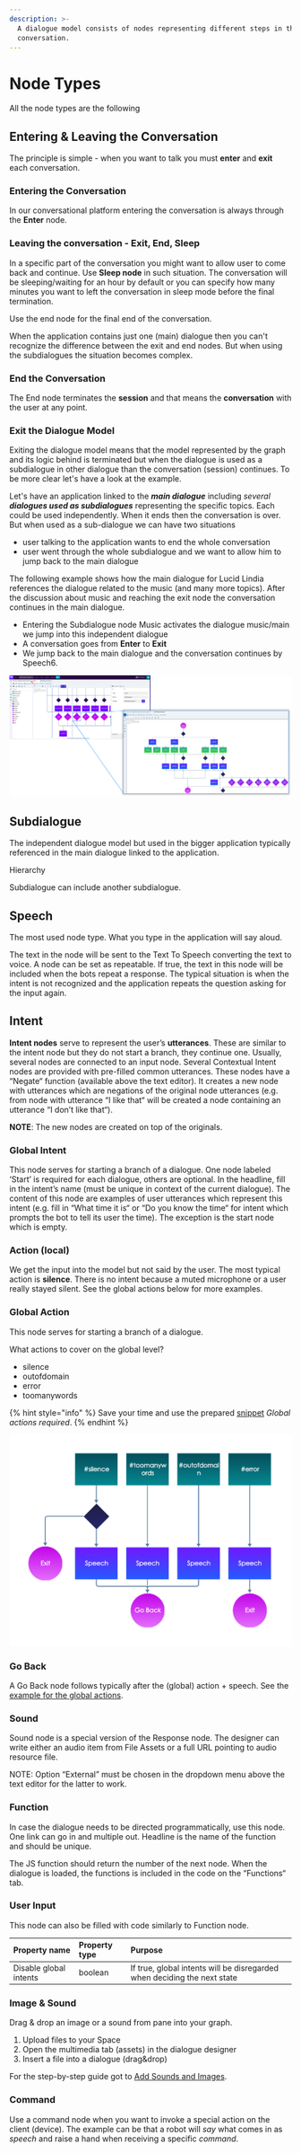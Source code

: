```yaml
---
description: >-
  A dialogue model consists of nodes representing different steps in the
  conversation.
---
```


# Node Types

All the node types are the following

## Entering & Leaving the Conversation

The principle is simple - when you want to talk you must **enter** and **exit** each conversation. 

### Entering the Conversation

In our conversational platform entering the conversation is always through the **Enter** node. 

### Leaving the conversation - Exit, End, Sleep

In a specific part of the conversation you might want to allow user to come back and continue. Use **Sleep node** in such situation. The conversation will be sleeping/waiting for an hour by default or you can specify how many minutes you want to left the conversation in sleep mode before the final termination.

Use the end node for the final end of the conversation. 

When the application contains just one \(main\) dialogue then you can't recognize the difference between the exit and end nodes. But when using the subdialogues the situation becomes complex.

### End the Conversation

The End node terminates the **session** and that means the **conversation** with the user at any point.

### Exit the Dialogue Model

Exiting the dialogue model means that the model represented by the graph and its logic behind is terminated but when the dialogue is used as a subdialogue in other dialogue than the conversation \(session\) continues. To be more clear let's have a look at the example.

Let's have an application linked to the _**main dialogue**_ including _several **dialogues used as subdialogues**_ representing the specific topics. Each could be used independently. When it ends then the conversation is over. But when used as a sub-dialogue we can have two situations

* user talking to the application wants to end the whole conversation
* user went through the whole subdialogue and we want to allow him to jump back to the main dialogue

The following example shows how the main dialogue for Lucid Lindia references the dialogue related to the music \(and many more topics\). After the discussion about music and reaching the exit node the conversation continues in the main dialogue.

* Entering the Subdialogue node Music activates the dialogue music/main we jump into this independent dialogue
* A conversation goes from **Enter** to **Exit**
* We jump back to the main dialogue and the conversation continues by Speech6.

![](../../../.gitbook/assets/subdialogue-nodes-4.png)

## Subdialogue

The independent dialogue model but used in the bigger application typically referenced in the main dialogue linked to the application. 

Hierarchy

Subdialogue can include another subdialogue.



## Speech 

The most used node type. What you type in the application will say aloud.

The text in the node will be sent to the Text To Speech converting the text to voice. A node can be set as repeatable. If true, the text in this node will be included when the bots repeat a response. The typical situation is when the intent is not recognized and the application repeats the question asking for the input again.

## Intent

**Intent nodes** serve to represent the user’s **utterances**. These are similar to the intent node but they do not start a branch, they continue one. Usually, several nodes are connected to an input node. Several Contextual Intent nodes are provided with pre-filled common utterances. These nodes have a “Negate“ function \(available above the text editor\). It creates a new node with utterances which are negations of the original node utterances \(e.g. from node with utterance “I like that“ will be created a node containing an utterance “I don’t like that“\).

**NOTE**: The new nodes are created on top of the originals.

### Global Intent <a id="global-intent"></a>

This node serves for starting a branch of a dialogue. One node labeled ‘Start’ is required for each dialogue, others are optional. In the headline, fill in the intent’s name \(must be unique in context of the current dialogue\). The content of this node are examples of user utterances which represent this intent \(e.g. fill in “What time it is“ or “Do you know the time“ for intent which prompts the bot to tell its user the time\). The exception is the start node which is empty.

### Action \(local\) <a id="action-(local)"></a>

We get the input into the model but not said by the user. The most typical action is **silence**. There is no intent because a muted microphone or a user really stayed silent. See the global actions below for more examples.

### Global Action <a id="global-action"></a>

This node serves for starting a branch of a dialogue. 

What actions to cover on the global level?

* silence
* outofdomain
* error
* toomanywords

{% hint style="info" %}
Save your time and use the prepared [snippet](snippets.md) _Global actions required_.
{% endhint %}

![](../../../.gitbook/assets/screenshot-from-2021-03-26-11-54-27.png)

### Go Back <a id="go-back"></a>

A Go Back node follows typically after the \(global\) action + speech. See the [example for the global actions](node-types.md#global-action).

### Sound <a id="sound"></a>

Sound node is a special version of the Response node. The designer can write either an audio item from File Assets or a full URL pointing to audio resource file.

NOTE: Option “External” must be chosen in the dropdown menu above the text editor for the latter to work.

### Function <a id="function"></a>

In case the dialogue needs to be directed programmatically, use this node. One link can go in and multiple out. Headline is the name of the function and should be unique.

The JS function should return the number of the next node. When the dialogue is loaded, the functions is included in the code on the “Functions“ tab.

### User Input <a id="user-input"></a>

This node can also be filled with code similarly to Function node.

| **Property name** | **Property type** | **Purpose** |
| :--- | :--- | :--- |
| Disable global intents | boolean | If true, global intents will be disregarded when deciding the next state |

### Image & Sound <a id="image"></a>

Drag & drop an image or a sound from pane into your graph. 

1. Upload files to your Space
2. Open the multimedia tab \(assets\) in the dialogue designer
3. Insert a file into a dialogue \(drag&drop\)

For the step-by-step guide got to [Add Sounds and Images](../../../how-to/design/multimedia.md).

### Command <a id="command"></a>

Use a command node when you want to invoke a special action on the client \(device\). The example can be that a robot will _say_ what comes in as _speech_ and raise a hand when receiving a specific _command_.

###  <a id="sleep"></a>

